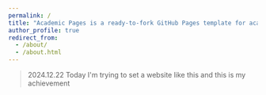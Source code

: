 ```yaml
---
permalink: /
title: "Academic Pages is a ready-to-fork GitHub Pages template for academic personal websites"
author_profile: true
redirect_from: 
  - /about/
  - /about.html
---
```

> 2024.12.22
Today I'm trying to set a website like this and this is my achievement
